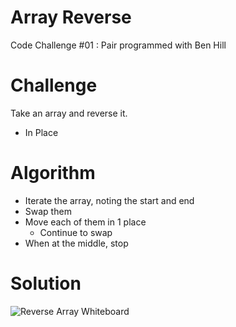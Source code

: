 # Array Reverse 

Code Challenge #01 : Pair programmed with Ben Hill 

# Challenge

Take an array and reverse it.
- In Place

# Algorithm

- Iterate the array, noting the start and end
- Swap them
- Move each of them in 1 place
  - Continue to swap
- When at the middle, stop

# Solution

![Reverse Array Whiteboard](CodeChallenge1.png)

